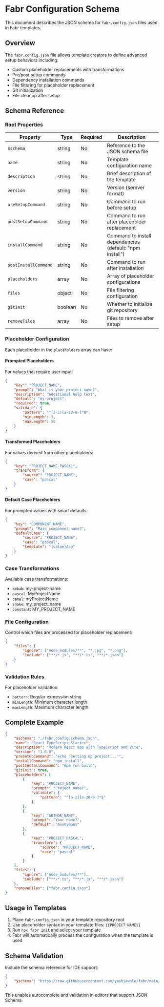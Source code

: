 # Fabr Configuration Schema

This document describes the JSON schema for `fabr.config.json` files used in Fabr templates.

## Overview

The `fabr.config.json` file allows template creators to define advanced setup behaviors including:

- Custom placeholder replacements with transformations
- Pre/post setup commands
- Dependency installation commands
- File filtering for placeholder replacement
- Git initialization
- File cleanup after setup

## Schema Reference

### Root Properties

| Property             | Type    | Required | Description                                              |
| -------------------- | ------- | -------- | -------------------------------------------------------- |
| `$schema`            | string  | No       | Reference to the JSON schema file                        |
| `name`               | string  | No       | Template configuration name                              |
| `description`        | string  | No       | Brief description of the template                        |
| `version`            | string  | No       | Version (semver format)                                  |
| `preSetupCommand`    | string  | No       | Command to run before setup                              |
| `postSetupCommand`   | string  | No       | Command to run after placeholder replacement             |
| `installCommand`     | string  | No       | Command to install dependencies (default: "npm install") |
| `postInstallCommand` | string  | No       | Command to run after installation                        |
| `placeholders`       | array   | No       | Array of placeholder configurations                      |
| `files`              | object  | No       | File filtering configuration                             |
| `gitInit`            | boolean | No       | Whether to initialize git repository                     |
| `removeFiles`        | array   | No       | Files to remove after setup                              |

### Placeholder Configuration

Each placeholder in the `placeholders` array can have:

#### Prompted Placeholders

For values that require user input:

```json
{
	"key": "PROJECT_NAME",
	"prompt": "What is your project name?",
	"description": "Additional help text",
	"default": "my-project",
	"required": true,
	"validate": {
		"pattern": "^[a-z][a-z0-9-]*$",
		"minLength": 3,
		"maxLength": 50
	}
}
```

#### Transformed Placeholders

For values derived from other placeholders:

```json
{
	"key": "PROJECT_NAME_PASCAL",
	"transform": {
		"source": "PROJECT_NAME",
		"case": "pascal"
	}
}
```

#### Default Case Placeholders

For prompted values with smart defaults:

```json
{
	"key": "COMPONENT_NAME",
	"prompt": "Main component name?",
	"defaultCase": {
		"source": "PROJECT_NAME",
		"case": "pascal",
		"template": "{value}App"
	}
}
```

### Case Transformations

Available case transformations:

- `kebab`: my-project-name
- `pascal`: MyProjectName
- `camel`: myProjectName
- `snake`: my_project_name
- `constant`: MY_PROJECT_NAME

### File Configuration

Control which files are processed for placeholder replacement:

```json
{
	"files": {
		"ignore": ["node_modules/**", "*.jpg", "*.png"],
		"include": ["**/*.js", "**/*.ts", "**/*.json"]
	}
}
```

### Validation Rules

For placeholder validation:

- `pattern`: Regular expression string
- `minLength`: Minimum character length
- `maxLength`: Maximum character length

## Complete Example

```json
{
	"$schema": "./fabr.config.schema.json",
	"name": "React TypeScript Starter",
	"description": "Modern React app with TypeScript and Vite",
	"version": "1.0.0",
	"preSetupCommand": "echo 'Setting up project...'",
	"installCommand": "npm install",
	"postInstallCommand": "npm run build",
	"gitInit": true,
	"placeholders": [
		{
			"key": "PROJECT_NAME",
			"prompt": "Project name?",
			"validate": {
				"pattern": "^[a-z][a-z0-9-]*$"
			}
		},
		{
			"key": "AUTHOR_NAME",
			"prompt": "Your name?",
			"default": "Anonymous"
		},
		{
			"key": "PROJECT_PASCAL",
			"transform": {
				"source": "PROJECT_NAME",
				"case": "pascal"
			}
		}
	],
	"files": {
		"ignore": ["node_modules/**"],
		"include": ["**/*.ts", "**/*.js", "**/*.json"]
	},
	"removeFiles": ["fabr.config.json"]
}
```

## Usage in Templates

1. Place `fabr.config.json` in your template repository root
2. Use placeholder syntax in your template files: `{{PROJECT_NAME}}`
3. Run `npx fabr init` and select your template
4. Fabr will automatically process the configuration when the template is used

## Schema Validation

Include the schema reference for IDE support:

```json
{
	"$schema": "https://raw.githubusercontent.com/yashjawale/fabr/main/fabr.config.schema.json"
}
```

This enables autocomplete and validation in editors that support JSON Schema.
